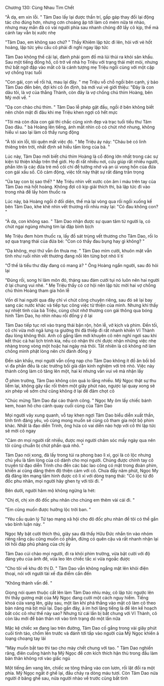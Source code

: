 




Chương 130: Cùng Nhau Tìm Chết

"À dạ, em xin lỗi. " Tâm Dao lấy lại được thần trí, gấp gáp thay đổi lại động tác cho đúng hơn, nhưng cơn choáng ập tới làm cô mém nữa té nhào, nhưng may mắn đã có vài người phía sau nhanh chóng đỡ lấy cô kịp, thế mà cánh tay vẫn bị xước nhẹ

"Tâm Dao, em không sao chứ? " Thầy Khiêm lập tức đi lên, hỏi với vẻ hốt hoảng, lập tức yêu cầu cô phải đi nghỉ ngay lập tức

Tâm Dao không thể cãi lại, đành phải gom đồ mà lủi thủi ra khỏi sân khấu. Sau một tiếng đồng hồ, cô trở về nhà họ Triệu với trạng thái mệt mỏi, nhưng thứ bất ngờ đập vào mắt cô là cảnh tượng mẹ Triệu ngồi cùng với một cặp vợ chồng trạc tuổi

"Con gái, con về rồi hả, mau lại đây. " mẹ Triệu vỗ chỗ ngồi bên cạnh, ý bảo Tâm Dao đến bên, đợi khi cô ổn định, bà mới vui vẻ giới thiệu: "Đây là con dâu tôi, là vợ của thằng Thành, còn đây là vợ chồng chú thím Hoàng, bên Mỹ mới về. "

"Dạ con chào chú thím. " Tâm Dao lễ phép gật đầu, ngồi ở bên không biết nên chôn mặt đi đâu khi mẹ Triệu khen ngợi cô hết mực

"Tôi mà còn đứa con gái thì chắc cũng xinh đẹp và trạc tuổi tiểu thư Tâm Dao đâu. " bà Hoàng lên tiếng, ánh mắt nhìn cô có chút nhớ nhung, không hiểu vì sao lại làm cô thấy rung động

"À tôi xin lỗi, tôi quên mất việc đó. " Mẹ Triệu áy náy: "Cháu bé có linh thiêng trên trời, nhất định sẽ hiểu tấm lòng của bà. "

Lúc này, Tâm Dao mới biết chú thím Hoàng là cổ đông lớn nhất trong các sự kiện từ thiện khắp trên thế giới. Họ đi rất nhiều nơi, cứu giúp rất nhiều người, phần lớn là các đứa trẻ mồ côi chỉ để tưởng nhớ và an ủi vong hồn của đứa con gái xấu số. Cô cảm động, việc tốt này thật sự rất đáng trân trọng

"Ủa tay con bị sao thế? " Mẹ Triệu nhìn vết xước còn âm ỉ máu trên tay của Tâm Dao mà hốt hoảng. Không đợi cô kịp giải thích thì, bà lập tức đi vào trong nhà để lấy hòm thuốc ra

Lúc này, bà Hoàng ngồi ở đối diện, thế mà lại vòng qua rồi ngồi xuống kế bên Tâm Dao, khe khẽ nhìn vết thương rồi nhíu mày lại: "Có đau không con? "

"À dạ, con không sao. " Tâm Dao nhận được sự quan tâm từ người lạ, có chút ngại ngùng nhưng tim lại đập bình bịch

Mẹ Triệu đem hòm thuốc ra, lấy đồ sát trùng vết thương cho Tâm Dao, rồi lo sợ qua trạng thái của đứa bé: "Con có thấy đau bụng hay gì không? "


"Dạ không, mọi thứ vẫn ổn thưa mẹ. " Tâm Dao mỉm cười, khuôn mặt vẫn tỉnh như ruồi nhìn vết thương đang nổi lên từng bọt nhỏ lí tí

"Ơ thế là tiểu thư đây đang có mang à? " Ông Hoàng ngẩn người, sau đó hỏi lại

"Đúng rồi, song hỉ lâm môn đó, tháng sau đám cưới tụi nó luôn nên hai người ở lại chung vui nhé. " Mẹ Triệu thấy có cơ hội nên lập tức mời hai vợ chồng chú thím Hoàng tham gia hôn lễ

Vốn dĩ hai người qua đây chỉ vì chút công chuyện riêng, sau đó sẽ lại bay sang các nước khác và tiếp tục công việc từ thiện của mình. Nhưng khi thấy sự nhiệt tình của bà Triệu, cùng chút nhớ thương con gái thông qua bóng hình Tâm Dao, họ nhìn nhau rồi đồng ý ở lại


Tâm Dao tiếp tục rơi vào trạng thái bận rộn, hôn lễ, vở kịch và phim. Đến tối, cô chỉ vừa mới ngã lưng ra giường thì đã thiếp đi rất nhanh khiến Vĩ Thành đau lòng không thôi. Anh cố gắng lắm mới khuyên cô nên nghỉ ngơi sau khi kết thúc cả hai lịch trình kia, nếu có nhận thì chỉ được nhận những việc nhẹ nhàng trong vòng một hoặc hai ngày mà thôi. Tất nhiên là cô không nỡ làm chồng mình phật lòng nên chỉ đành đồng ý

Đến sân khấu, mọi người vẫn cống nạp cho Tâm Dao không ít đồ ăn bồi bổ vì đa phần đều là các trưởng bối già dặn kinh nghiệm với trẻ nhỏ. Việc này thành công làm cô tăng lên một, hai kí nhưng vẫn vui vẻ mà nhận lấy

Ở phim trường, Tâm Dao không còn quá lo lắng nhiều. Mỹ Ngọc thật sự thu liễm lại, không gây rắc rối thêm một giây phút nào, ngược lại quay xong sẽ xin phép về sớm chứ cũng không ở lại để đâm chọt cô

"Chúc mừng Tâm Dao đại cáo thành công. " Ngọc My ôm lấy chiếc bánh kem, hoan hô cho cảnh quay cuối cùng của Tâm Dao

Mọi người vây xung quanh, vỗ tay khen ngợi Tâm Dao biểu diễn xuất thần, tính tình đáng yêu, vô cùng mong muốn sẽ cùng cô tham gia một bộ phim khác. Nhất là đạo diễn Trình, ông hứa có vai diễn nào hợp với cô thì lập tức sẽ mời cô ngay

"Cảm ơn mọi người rất nhiều, được mọi người chăm sóc mấy ngày qua nên tôi cũng chuẩn bị chút phần quà nhỏ. "

Tâm Dao nói xong, đã lấy trong túi ra phong bao lì xì, gọi là có lộc nhưng chủ yếu là tấm lòng của cô dành cho mọi người. Chúng được chính tay cô truyền từ đạo diễn Trình cho đến các bác lao công có mặt trong đoàn phim, khiến ai cũng dâng thêm độ thiện cảm với cô. Chưa đầy năm phút, Ngọc My đã đăng lên mạng tấm hình được cô lì xì với dòng trạng thái: "Có lộc từ đô đốc phu nhân, mọi người hãy ghen tỵ với tôi đi. "


Bên dưới, người hâm mộ không ngừng la hét:

"Chị ơi, chị xin đô đốc phu nhân cho chúng em thêm vài cái đi. "

"Em cũng muốn được hưởng lộc trời ban. "

"Yêu cầu quản lý Tứ tạo mạng xã hội cho đô đốc phu nhân để tôi có thể gắn vào bình luận này. "

Ngọc My bật cười thích thú, giây sau đã thấy Hữu Đức nhắn tin vào nhóm riêng rằng cậu cũng muốn có phần, đừng có quên cậu và rất nhanh nhận lại lời hồi đáp phũ phàng của chị ấy

Tâm Dao cúi chào mọi người, đi ra khỏi phim trường, vừa bật cười với độ đáng yêu của ảnh đế, vừa leo lên chiếc tắc xi vừa ngoắc được

"Cho tôi về khu đô thị D. " Tâm Dao vẫn không ngẩng mặt lên khỏi điện thoại, nói với người tài xế địa điểm cần đến

"Không thành vấn đề. "

Giọng nói quen thuộc cất lên làm Tâm Dao nhíu mày, cô lập tức ngước lên thì thấy gương mặt của Mỹ Ngọc đang cười một cách nguy hiểm. Tiếng khoá cửa vang lên, giây sau, một làn khí phả thẳng vào mặt cô làm cô theo bản năng mà bịt mũi lại. Dạo gần đây, ả im hơi lặng tiếng là để lên kế hoạch bắt cóc cô như thế này sao? Nhưng từ cái lần bị bắt chung với Vĩ Thành, cô còn lâu mới để bản thân rơi vào tình trạng đó một lần nữa

Mặc kệ chiếc xe đang lao trên đường, Tâm Dao cố gắng trong vài giây phút cuối tỉnh táo, chồm lên trước và đánh tới tấp vào người của Mỹ Ngọc khiến ả loạng choạng tay lái

"Mày muốn bắt tao thì tao cho mày chết chung với tao. " Tâm Dao nghiến răng, điên cuồng hành hạ Mỹ Ngọc để cơn kích thích hận thù trong đầu làm bản thân không rơi vào giấc ngủ

Một tiếng ầm vang lên, chiếc xe tông thẳng vào con lươn, rồi lật đổi ra một phía. Mỹ Ngọc ngất ở ghế lại, đầu chảy ra dòng máu tươi. Còn Tâm Dao nửa người ở băng ghế sau, nửa người nhào về trước cũng bất tỉnh




